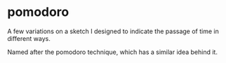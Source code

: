 # pomodoro
A few variations on a sketch I designed to indicate the passage of time in different ways.

Named after the pomodoro technique, which has a similar idea behind it.
